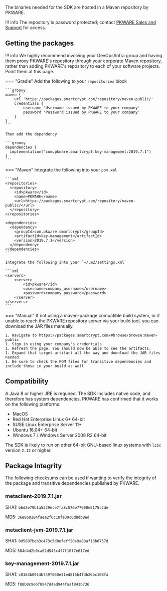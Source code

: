 The binaries needed for the SDK are hosted in a Maven repository by PKWARE.

!!! info
    The repository is password protected; contact [PKWARE Sales and Support](mailto:sales@pkware.com) for access.

## Getting the packages

!!! info
    We highly recommend involving your DevOps/Infra group and having them proxy PKWARE's repository through your
    corporate Maven repository, rather than adding PKWARE's repository to each of your software projects. Point them at
    this page.

=== "Gradle"
    Add the following to your `repositories` block

    ```groovy
    maven {
        url 'https://packages.smartcrypt.com/repository/maven-public/'
        credentials {
            username 'Username issued by PKWARE to your company'
            password 'Password issued by PKWARE to your company'
        }
    }
    ```

    Then add the dependency

    ```groovy
    dependencies {
      implementation("com.pkware.smartcrypt:key-management:2019.7.1")
    }
    ```

=== "Maven"
    Integrate the following into your `pom.xml`

    ```xml
    <repositories>
      <repository>
        <id>pkware</id>
        <name>PKWARE</name>
        <url>https://packages.smartcrypt.com/repository/maven-public/</url>
      </repository>
    </repositories>

    <dependencies>
      <dependency>
        <groupId>com.pkware.smartcrypt</groupId>
        <artifactId>key-management</artifactId>
        <version>2019.7.1</version>
      </dependency>
    </dependencies>
    ```

    Integrate the following into your `~/.m2/settings.xml`

    ```xml
    <servers>
        <server>
            <id>pkware</id>
            <username>company_username</username>
            <password>company_password</password>
        </server>
    </servers>
    ```

=== "Manual"
    If not using a maven-package compatible build system, or if unable to reach the PKWARE repository server via your build tool, you can download the JAR files manually.

    1. Navigate to https://packages.smartcrypt.com/#browse/browse:maven-public
    1. Sign in using your company's credentials
    1. Refresh the page. You should now be able to see the artifacts.
    1. Expand that target artifact all the way and download the JAR files needed
    1. Be sure to check the POM files for transitive dependencies and include those in your build as well

## Compatibility

A Java 8 or higher JRE is required. The SDK includes native code, and therefore has system dependencies. PKWARE has confirmed that it works on the following platforms:

- MacOS
- Red Hat Enterprise Linux 6+ 64-bit
- SUSE Linux Enterprise Server 11+
- Ubuntu 16.04+ 64-bit
- Windows 7 / Windows Server 2008 R2 64-bit

The SDK is likely to run on other 64-bit GNU-based linux systems with `libc` version `2.12` or higher.

## Package Integrity
The following checksums can be used if wanting to verify the integrity of the package and transitive dependencies published by PKWARE.

### metaclient-2019.7.1.jar

SHA1: `b6d2e79b1a5329ece7fa8c576e77600e5175c2de`

MD5: `36e860184faea2f0c18fe39c6d8db8ed`

### metaclient-jvm-2019.7.1.jar

SHA1: `0d5807beb3c473c5d0efeff20e9a80af13b6757d`

MD5: `584d4d2b9ca62d545c4f7f10f7e617ed`

### key-management-2019.7.1.jar

SHA1: `c0183b0914b749f060e31ed815b4fdb26bc108fa`

MD5: `f88b0c9ebf8947d4ad944faaf841b736`